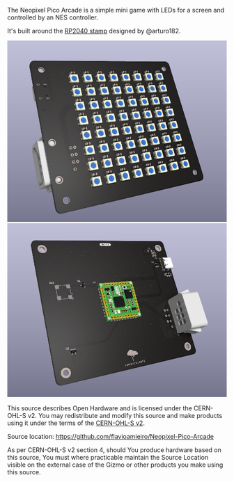 The Neopixel Pico Arcade is a simple mini game with LEDs for a screen and
controlled by an NES controller.

It's built around the [RP2040
stamp](https://www.solder.party/rp2040_stamp_datasheet.pdf) designed by
@arturo182.

![PCB 3D render front](Images/3d_render_front.png)
![PCB 3D render back](Images/3d_render_back.png)

This source describes Open Hardware and is licensed under the CERN-OHL-S v2.
You may redistribute and modify this source and make products using it under
the terms of the [CERN-OHL-S v2](https://ohwr.org/cern_ohl_s_v2.txt).

Source location: https://github.com/flavioamieiro/Neopixel-Pico-Arcade

As per CERN-OHL-S v2 section 4, should You produce hardware based on this
source, You must where practicable maintain the Source Location visible on the
external case of the Gizmo or other products you make using this source.
